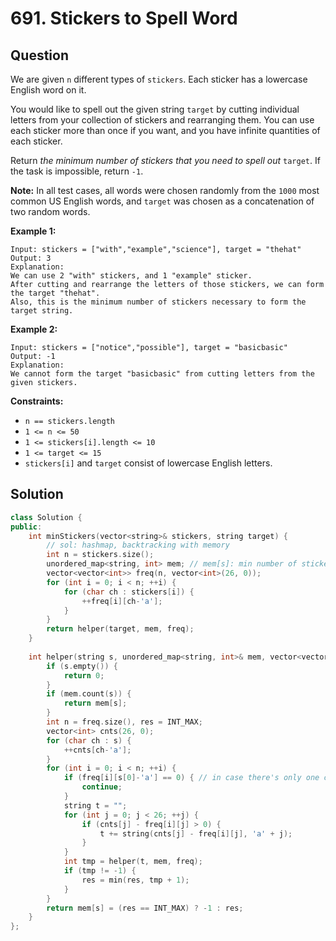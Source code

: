 # 691. Stickers to Spell Word

## Question

We are given `n` different types of `stickers`. Each sticker has a lowercase English word on it.

You would like to spell out the given string `target` by cutting individual letters from your collection of stickers and rearranging them. You can use each sticker more than once if you want, and you have infinite quantities of each sticker.

Return _the minimum number of stickers that you need to spell out_ `target`. If the task is impossible, return `-1`.

**Note:** In all test cases, all words were chosen randomly from the `1000` most common US English words, and `target` was chosen as a concatenation of two random words.

**Example 1:**

```text
Input: stickers = ["with","example","science"], target = "thehat"
Output: 3
Explanation:
We can use 2 "with" stickers, and 1 "example" sticker.
After cutting and rearrange the letters of those stickers, we can form the target "thehat".
Also, this is the minimum number of stickers necessary to form the target string.
```

**Example 2:**

```text
Input: stickers = ["notice","possible"], target = "basicbasic"
Output: -1
Explanation:
We cannot form the target "basicbasic" from cutting letters from the given stickers.
```

**Constraints:**

* `n == stickers.length`
* `1 <= n <= 50`
* `1 <= stickers[i].length <= 10`
* `1 <= target <= 15`
* `stickers[i]` and `target` consist of lowercase English letters.

## Solution

```cpp
class Solution {
public:
    int minStickers(vector<string>& stickers, string target) {
        // sol: hashmap, backtracking with memory
        int n = stickers.size();
        unordered_map<string, int> mem; // mem[s]: min number of stickers to spell string s
        vector<vector<int>> freq(n, vector<int>(26, 0));
        for (int i = 0; i < n; ++i) {
            for (char ch : stickers[i]) {
                ++freq[i][ch-'a'];
            }
        }
        return helper(target, mem, freq);
    }
    
    int helper(string s, unordered_map<string, int>& mem, vector<vector<int>>& freq) {
        if (s.empty()) {
            return 0;
        }
        if (mem.count(s)) {
            return mem[s];
        }
        int n = freq.size(), res = INT_MAX;
        vector<int> cnts(26, 0);
        for (char ch : s) {
            ++cnts[ch-'a'];
        }
        for (int i = 0; i < n; ++i) {
            if (freq[i][s[0]-'a'] == 0) { // in case there's only one char in s and cannot match
                continue;
            }
            string t = "";
            for (int j = 0; j < 26; ++j) {
                if (cnts[j] - freq[i][j] > 0) {
                    t += string(cnts[j] - freq[i][j], 'a' + j);
                }
            }
            int tmp = helper(t, mem, freq);
            if (tmp != -1) {
                res = min(res, tmp + 1);
            }
        }
        return mem[s] = (res == INT_MAX) ? -1 : res;
    }
};
```


